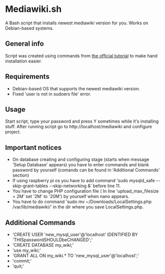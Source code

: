# Mediawiki.sh
A Bash script that installs newest mediawiki version for you. Works on Debian-based systems.

## General info

Script was created using commands from [the official tutorial](https://www.mediawiki.org/wiki/Manual:Running_MediaWiki_on_Debian_or_Ubuntu) to make hand installation easier.

## Requirements

- Debian-based OS that supports the newest mediawiki version.
- Fixed 'user is not in sudoers file' error.

## Usage

Start script, type your password and press Y sometimes while it's installing stuff. After running script go to http://localhost/mediawiki and configure project.

## Important notices

- On database creating and configuring stage (starts when message 'Setup Database' appears) you have to enter commands and blank password by yourself (comands can be found in 'Additional Commands' section)
- If using raspberry pi os you have to add command 'sudo mysqld_safe --skip-grant-tables --skip-networking &' before line 11.
- You have to change PHP configuration file ( In line 'upload_max_filesize = 2M' set '2M' to '20M') by yourself when nano appears.
- You have to do command 'sudo mv ~/Downloads/LocalSettings.php /var/lib/mediawiki/' in the dir where you save LocalSettings.php.

## Additional Commands

- 'CREATE USER 'new_mysql_user'@'localhost' IDENTIFIED BY 'THISpasswordSHOULDbeCHANGED';'
- 'CREATE DATABASE my_wiki;'
- 'use my_wiki;'
- 'GRANT ALL ON my_wiki.* TO 'new_mysql_user'@'localhost';'
- 'commit;'
- 'quit;'
